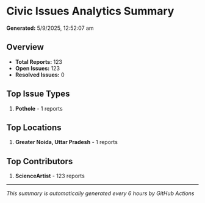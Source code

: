 #  Civic Issues Analytics Summary

**Generated:** 5/9/2025, 12:52:07 am

##  Overview
- **Total Reports:** 123
- **Open Issues:** 123
- **Resolved Issues:** 0

##  Top Issue Types
1. **Pothole** - 1 reports

##  Top Locations
1. **Greater Noida, Uttar Pradesh** - 1 reports

##  Top Contributors
1. **ScienceArtist** - 123 reports

---
*This summary is automatically generated every 6 hours by GitHub Actions*
